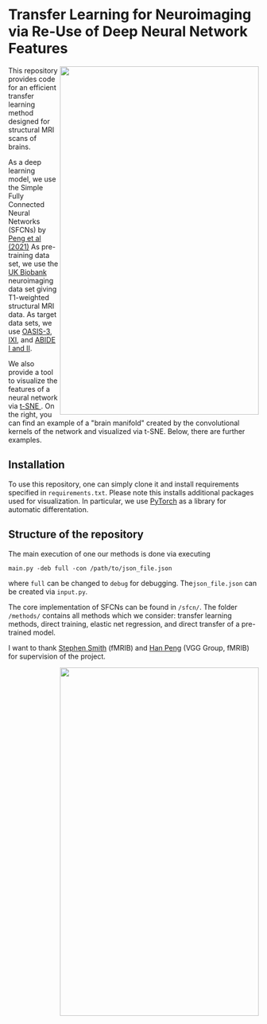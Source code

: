 # Transfer Learning for Neuroimaging via Re-Use of Deep Neural Network Features

<img align="right" src="https://github.com/PeterHolderrieth/TransferLearning_Neuroimaging/blob/main/visualization/plots/brain_manifold.png" width="400" height="700">

This repository provides code for an efficient transfer learning method designed for structural MRI scans of brains.
 
As a deep learning model, we use the Simple Fully Connected Neural Networks (SFCNs) by [Peng et al (2021)](https://www.sciencedirect.com/science/article/pii/S1361841520302358)
As pre-training data set, we use the [UK Biobank](https://www.nature.com/articles/nn.4393) neuroimaging data set giving T1-weighted structural MRI data. As target data sets,
we use [OASIS-3](https://www.oasis-brains.org/), [IXI](https://brain-development.org/ixi-dataset/), and [ABIDE I and II](http://fcon_1000.projects.nitrc.org/indi/abide/). 


We also provide a tool to visualize the features of a neural network via [t-SNE ](https://jmlr.org/papers/volume9/vandermaaten08a/vandermaaten08a.pdf). On the right, you can find an example of a "brain manifold" created by the convolutional kernels of the network and visualized via t-SNE. Below, there are further examples.

## Installation

To use this repository, one can simply clone it and  install requirements specified in `requirements.txt`.
Please note this installs additional packages used for visualization. In particular, we use [PyTorch](https://https://pytorch.org/) 
as a library for automatic differentation.

## Structure of the repository
The main execution of one our methods is done via executing 

```main.py -deb full -con /path/to/json_file.json```

where ``full`` can be changed to ``debug`` for debugging. The`json_file.json` can be created via `input.py`.

The core implementation of SFCNs can be found in `/sfcn/`. The folder `/methods/` contains all methods which we consider: transfer learning methods, direct training, elastic net regression, and direct transfer of a pre-trained model. 

I want to thank [Stephen Smith](https://www.neuroscience.ox.ac.uk/research-directory/stephen-smith) (fMRIB) and [Han Peng](https://ha-ha-ha-han.github.io/) (VGG Group, fMRIB) for supervision of the project.


<img align="right" src="https://github.com/PeterHolderrieth/TransferLearning_Neuroimaging/blob/main/visualization/plots/preliminary_visualization_features.png" width="400" height="700">


